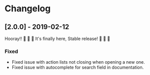 # Changelog

## [2.0.0] - 2019-02-12

Hooray!! :tada: :confetti_ball: :tada: It's finally here, Stable release! :tada: :confetti_ball: :tada:

### Fixed

- Fixed issue with action lists not closing when opening a new one.
- Fixed issue with autocomplete for search field in documentation.

